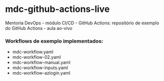 # mdc-github-actions-live
Mentoria DevOps - módulo CI/CD - GitHub Actions: repositório de exemplo do GitHub Actions - aula ao-vivo

### Workflows de exemplo implementados:
  - mdc-workflow.yaml
  - mdc-workflow-02.yaml
  - mdc-workflow-manual.yaml
  - mdc-workflow-inputs.yaml
  - mdc-workflow-azlogin.yaml
